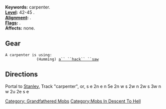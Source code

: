 **Keywords:** carpenter.  
**[Level](Level.md "wikilink"):** 42-45 .  
**[Alignment](Alignment.md "wikilink"):** .  
**[Flags](:Category:_Mob_Types.md "wikilink"):** .  
**Affects:** none.  

## Gear

`A carpenter is using:`  
`   `<wielded>`           (Humming) `[`a`` ``hack`` ``saw`](Hack_Saw.md "wikilink")

## Directions

Portal to [Stanley](Stanley "wikilink"), Track "carpenter", or, s e 2n e
n 5e 2n w s 2w n 2w s 3w n w 2u 2e s e

[Category: Grandfathered Mobs](Category:_Grandfathered_Mobs "wikilink")
[Category:Mobs In Descent To
Hell](Category:Mobs_In_Descent_To_Hell "wikilink")
